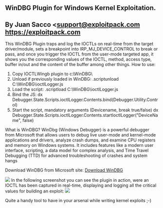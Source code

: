 ## WinDBG Plugin for Windows Kernel Exploitation.
## By Juan Sacco <<support@exploitpack.com> https://exploitpack.com

This WinDBG Plugin traps and log the IOCTLs on real-time from the target driver/module, sets a breakpoint into IRP_MJ_DEVICE_CONTROL to break or pass, and once you trigger the IOCTL from the user-mode targeted app, it shows you the corresponding values of the IOCTL, method, access type, buffer in/out and the content of the buffer among other things.
How to use:
1. Copy IOCTLWingb plugin to c:\WinDBG\
2. Unload if previously loaded in WinDBG:
   .scriptunload C:\WinDBG\ioctlLogger.js
4. Load the script:
   .scriptload C:\WinDBG\ioctlLogger.js
5. Bind the JS:
   dx Debugger.State.Scripts.ioctlLogger.Contents.bind(Debugger.Utility.Control)
6. Start the script, mandatory arguments (Devicename, break true/false)
   dx Debugger.State.Scripts.ioctlLogger.Contents.startIoctlLogger("DeviceName", false)

What is WinDBG?
WinDbg (Windows Debugger) is a powerful debugger from Microsoft that allows users to debug live user-mode and kernel-mode applications and drivers, analyze crash dumps, and examine CPU registers and memory on Windows systems. It includes features like a modern user interface, scripting, a data model for complex analysis, and Time Travel Debugging (TTD) for advanced troubleshooting of crashes and system hangs

Download WinDBG from Microsoft site: [Download WinDBG](https://learn.microsoft.com/en-us/windows-hardware/drivers/debugger/)

<img src="https://cdn.shopify.com/s/files/1/0918/4162/6445/files/Screenshot_from_2025-10-07_16-15-05.png?v=1759846530">
In the following screenshot you can see the plugin in action, were an IOCTL has been captured in real-time, displaying and logging all the critical values for building an exploit:
<img src="https://cdn.shopify.com/s/files/1/0918/4162/6445/files/1759771820191.jpg?v=1759846450">

Quite a handy tool to have in your arsenal while writing kernel exploits ;-)
